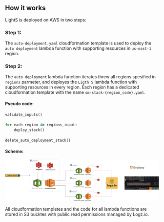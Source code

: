 ## How it works
LightS is deployed on AWS in two steps:
###  Step 1:
The `auto-deployment.yaml` cloudformation template is used to deploy the `auto deployment` lambda function with supporting resources in `us-east-1` region.
###  Step 2:
The `auto deployment` lambda function iterates threw all regions spesified in `regions` parmeter, and deployes the `Ligth S` lambda function with supporting resources in every region. Each region has a dedicated cloudformation template with the name `sm-stack-{region_code}.yaml`.
#### Pseudo code:
```python
validate_inputs()

for each region in regions_input:
    deploy_stack()

delete_auto_deployment_stack()
```

#### Scheme:
![alt text](Lights_aws.png)

All cloudformation templetes and the code for all lambda functions are stored in S3 bucktes with public read permissions managed by Logz.io.

